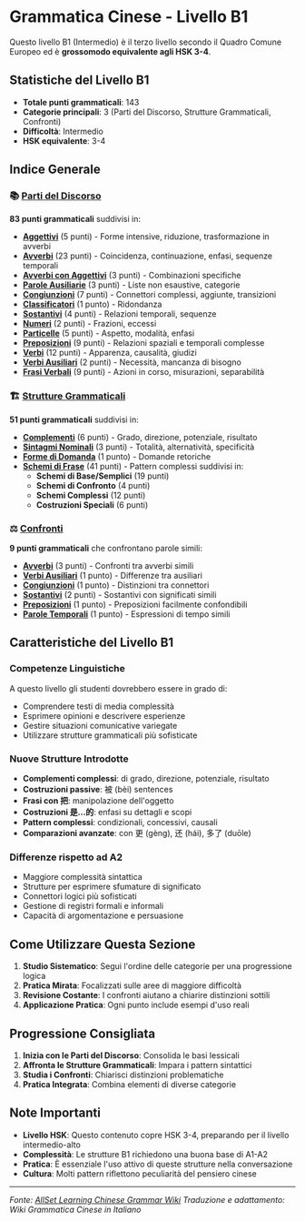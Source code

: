 # Grammatica Cinese - Livello B1

Questo livello B1 (Intermedio) è il terzo livello secondo il Quadro Comune Europeo ed è **grossomodo equivalente agli HSK 3-4**.

## Statistiche del Livello B1

- **Totale punti grammaticali**: 143
- **Categorie principali**: 3 (Parti del Discorso, Strutture Grammaticali, Confronti)
- **Difficoltà**: Intermedio
- **HSK equivalente**: 3-4

## Indice Generale

### 📚 [Parti del Discorso](./parti-del-discorso/)

**83 punti grammaticali** suddivisi in:

- **[Aggettivi](./parti-del-discorso/aggettivi.md)** (5 punti) - Forme intensive, riduzione, trasformazione in avverbi
- **[Avverbi](./parti-del-discorso/avverbi.md)** (23 punti) - Coincidenza, continuazione, enfasi, sequenze temporali
- **[Avverbi con Aggettivi](./parti-del-discorso/avverbi-con-aggettivi.md)** (3 punti) - Combinazioni specifiche
- **[Parole Ausiliarie](./parti-del-discorso/parole-ausiliarie.md)** (3 punti) - Liste non esaustive, categorie
- **[Congiunzioni](./parti-del-discorso/congiunzioni.md)** (7 punti) - Connettori complessi, aggiunte, transizioni
- **[Classificatori](./parti-del-discorso/classificatori.md)** (1 punto) - Ridondanza
- **[Sostantivi](./parti-del-discorso/sostantivi.md)** (4 punti) - Relazioni temporali, sequenze
- **[Numeri](./parti-del-discorso/numeri.md)** (2 punti) - Frazioni, eccessi
- **[Particelle](./parti-del-discorso/particelle.md)** (5 punti) - Aspetto, modalità, enfasi
- **[Preposizioni](./parti-del-discorso/preposizioni.md)** (9 punti) - Relazioni spaziali e temporali complesse
- **[Verbi](./parti-del-discorso/verbi.md)** (12 punti) - Apparenza, causalità, giudizi
- **[Verbi Ausiliari](./parti-del-discorso/verbi-ausiliari.md)** (2 punti) - Necessità, mancanza di bisogno
- **[Frasi Verbali](./parti-del-discorso/frasi-verbali.md)** (9 punti) - Azioni in corso, misurazioni, separabilità

### 🏗️ [Strutture Grammaticali](./strutture-grammaticali/)

**51 punti grammaticali** suddivisi in:

- **[Complementi](./strutture-grammaticali/complementi.md)** (6 punti) - Grado, direzione, potenziale, risultato
- **[Sintagmi Nominali](./strutture-grammaticali/sintagmi-nominali.md)** (3 punti) - Totalità, alternatività, specificità
- **[Forme di Domanda](./strutture-grammaticali/forme-di-domanda.md)** (1 punto) - Domande retoriche
- **[Schemi di Frase](./strutture-grammaticali/schemi-di-frase.md)** (41 punti) - Pattern complessi suddivisi in:
  - **Schemi di Base/Semplici** (19 punti)
  - **Schemi di Confronto** (4 punti)
  - **Schemi Complessi** (12 punti)
  - **Costruzioni Speciali** (6 punti)

### ⚖️ [Confronti](./confronti/)

**9 punti grammaticali** che confrontano parole simili:

- **[Avverbi](./confronti/avverbi.md)** (3 punti) - Confronti tra avverbi simili
- **[Verbi Ausiliari](./confronti/verbi-ausiliari.md)** (1 punto) - Differenze tra ausiliari
- **[Congiunzioni](./confronti/congiunzioni.md)** (1 punto) - Distinzioni tra connettori
- **[Sostantivi](./confronti/sostantivi.md)** (2 punti) - Sostantivi con significati simili
- **[Preposizioni](./confronti/preposizioni.md)** (1 punto) - Preposizioni facilmente confondibili
- **[Parole Temporali](./confronti/parole-temporali.md)** (1 punto) - Espressioni di tempo simili

## Caratteristiche del Livello B1

### Competenze Linguistiche

A questo livello gli studenti dovrebbero essere in grado di:

- Comprendere testi di media complessità
- Esprimere opinioni e descrivere esperienze
- Gestire situazioni comunicative variegate
- Utilizzare strutture grammaticali più sofisticate

### Nuove Strutture Introdotte

- **Complementi complessi**: di grado, direzione, potenziale, risultato
- **Costruzioni passive**: 被 (bèi) sentences
- **Frasi con 把**: manipolazione dell'oggetto
- **Costruzioni 是...的**: enfasi su dettagli e scopi
- **Pattern complessi**: condizionali, concessivi, causali
- **Comparazioni avanzate**: con 更 (gèng), 还 (hái), 多了 (duōle)

### Differenze rispetto ad A2

- Maggiore complessità sintattica
- Strutture per esprimere sfumature di significato
- Connettori logici più sofisticati
- Gestione di registri formali e informali
- Capacità di argomentazione e persuasione

## Come Utilizzare Questa Sezione

1. **Studio Sistematico**: Segui l'ordine delle categorie per una progressione logica
2. **Pratica Mirata**: Focalizzati sulle aree di maggiore difficoltà
3. **Revisione Costante**: I confronti aiutano a chiarire distinzioni sottili
4. **Applicazione Pratica**: Ogni punto include esempi d'uso reali

## Progressione Consigliata

1. **Inizia con le Parti del Discorso**: Consolida le basi lessicali
2. **Affronta le Strutture Grammaticali**: Impara i pattern sintattici
3. **Studia i Confronti**: Chiarisci distinzioni problematiche
4. **Pratica Integrata**: Combina elementi di diverse categorie

## Note Importanti

- **Livello HSK**: Questo contenuto copre HSK 3-4, preparando per il livello intermedio-alto
- **Complessità**: Le strutture B1 richiedono una buona base di A1-A2
- **Pratica**: È essenziale l'uso attivo di queste strutture nella conversazione
- **Cultura**: Molti pattern riflettono peculiarità del pensiero cinese

---

*Fonte: [AllSet Learning Chinese Grammar Wiki](https://resources.allsetlearning.com/chinese/grammar/B1_grammar_points)*
*Traduzione e adattamento: Wiki Grammatica Cinese in Italiano*
